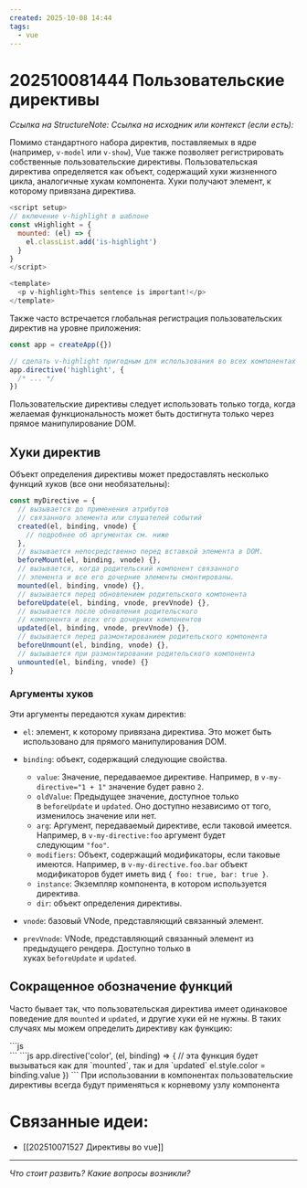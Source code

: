 ```yaml
---
created: 2025-10-08 14:44
tags:
  - vue
---
```

# 202510081444 Пользовательские директивы

*Ссылка на StructureNote:*
*Ссылка на исходник или контекст (если есть):* 

Помимо стандартного набора директив, поставляемых в ядре (например, `v-model` или `v-show`), Vue также позволяет регистрировать собственные пользовательские директивы. Пользовательская директива определяется как объект, содержащий хуки жизненного цикла, аналогичные хукам компонента. Хуки получают элемент, к которому привязана директива.

```js
<script setup>
// включение v-highlight в шаблоне
const vHighlight = {
  mounted: (el) => {
    el.classList.add('is-highlight')
  }
}
</script>

<template>
  <p v-highlight>This sentence is important!</p>
</template>
```

Также часто встречается глобальная регистрация пользовательских директив на уровне приложения:

```js
const app = createApp({})

// сделать v-highlight пригодным для использования во всех компонентах
app.directive('highlight', {
  /* ... */
})
```

Пользовательские директивы следует использовать только тогда, когда желаемая функциональность может быть достигнута только через прямое манипулирование DOM.

## Хуки директив

Объект определения директивы может предоставлять несколько функций хуков (все они необязательны):

```js
const myDirective = {
  // вызывается до применения атрибутов
  // связанного элемента или слушателей событий
  created(el, binding, vnode) {
    // подробнее об аргументах см. ниже
  },
  // вызывается непосредственно перед вставкой элемента в DOM.
  beforeMount(el, binding, vnode) {},
  // вызывается, когда родительский компонент связанного
  // элемента и все его дочерние элементы смонтированы.
  mounted(el, binding, vnode) {},
  // вызывается перед обновлением родительского компонента
  beforeUpdate(el, binding, vnode, prevVnode) {},
  // вызывается после обновления родительского
  // компонента и всех его дочерних компонентов
  updated(el, binding, vnode, prevVnode) {},
  // вызывается перед размонтированием родительского компонента
  beforeUnmount(el, binding, vnode) {},
  // вызывается при размонтировании родительского компонента
  unmounted(el, binding, vnode) {}
}
```

### Аргументы хуков

Эти аргументы передаются хукам директив:

- `el`: элемент, к которому привязана директива. Это может быть использовано для прямого манипулирования DOM.
    
- `binding`: объект, содержащий следующие свойства.
    
    - `value`: Значение, передаваемое директиве. Например, в `v-my-directive="1 + 1"` значение будет равно `2`.
    - `oldValue`: Предыдущее значение, доступное только в `beforeUpdate` и `updated`. Оно доступно независимо от того, изменилось значение или нет.
    - `arg`: Аргумент, передаваемый директиве, если таковой имеется. Например, в `v-my-directive:foo` аргумент будет следующим `"foo"`.
    - `modifiers`: Объект, содержащий модификаторы, если таковые имеются. Например, в `v-my-directive.foo.bar` объект модификаторов будет иметь вид `{ foo: true, bar: true }`.
    - `instance`: Экземпляр компонента, в котором используется директива.
    - `dir`: объект определения директивы.
- `vnode`: базовый VNode, представляющий связанный элемент.
    
- `prevVnode`: VNode, представляющий связанный элемент из предыдущего рендера. Доступно только в хуках `beforeUpdate` и `updated`.

## Сокращенное обозначение функций[​](https://ru.vuejs.org/guide/reusability/custom-directives.html#function-shorthand)

Часто бывает так, что пользовательская директива имеет одинаковое поведение для `mounted` и `updated`, и другие хуки ей не нужны. В таких случаях мы можем определить директиву как функцию:

<div v-color="color"></div>
```js
<div v-color="color"></div>
```
```js
app.directive('color', (el, binding) => {
  // эта функция будет вызываться как для `mounted`, так и для `updated`
  el.style.color = binding.value
})
```
При использовании в компонентах пользовательские директивы всегда будут применяться к корневому узлу компонента

# Связанные идеи:

* [[202510071527 Директивы во vue]]
---

*Что стоит развить? Какие вопросы возникли?*
